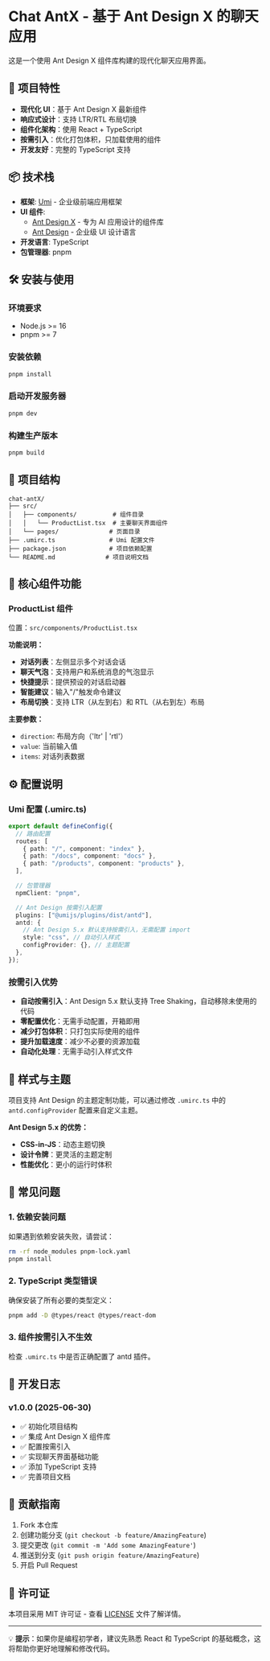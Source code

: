# Chat AntX - 基于 Ant Design X 的聊天应用

这是一个使用 Ant Design X 组件库构建的现代化聊天应用界面。

## 🚀 项目特性

- **现代化 UI**：基于 Ant Design X 最新组件
- **响应式设计**：支持 LTR/RTL 布局切换
- **组件化架构**：使用 React + TypeScript
- **按需引入**：优化打包体积，只加载使用的组件
- **开发友好**：完整的 TypeScript 支持

## 📦 技术栈

- **框架**: [Umi](https://umijs.org/) - 企业级前端应用框架
- **UI 组件**:
  - [Ant Design X](https://x.ant.design/) - 专为 AI 应用设计的组件库
  - [Ant Design](https://ant.design/) - 企业级 UI 设计语言
- **开发语言**: TypeScript
- **包管理器**: pnpm

## 🛠️ 安装与使用

### 环境要求

- Node.js >= 16
- pnpm >= 7

### 安装依赖

```bash
pnpm install
```

### 启动开发服务器

```bash
pnpm dev
```

### 构建生产版本

```bash
pnpm build
```

## 📁 项目结构

```
chat-antX/
├── src/
│   ├── components/          # 组件目录
│   │   └── ProductList.tsx  # 主要聊天界面组件
│   └── pages/              # 页面目录
├── .umirc.ts               # Umi 配置文件
├── package.json            # 项目依赖配置
└── README.md              # 项目说明文档
```

## 🔧 核心组件功能

### ProductList 组件

位置：`src/components/ProductList.tsx`

**功能说明：**

- **对话列表**：左侧显示多个对话会话
- **聊天气泡**：支持用户和系统消息的气泡显示
- **快捷提示**：提供预设的对话启动器
- **智能建议**：输入"/"触发命令建议
- **布局切换**：支持 LTR（从左到右）和 RTL（从右到左）布局

**主要参数：**

- `direction`: 布局方向（'ltr' | 'rtl'）
- `value`: 当前输入值
- `items`: 对话列表数据

## ⚙️ 配置说明

### Umi 配置 (.umirc.ts)

```typescript
export default defineConfig({
  // 路由配置
  routes: [
    { path: "/", component: "index" },
    { path: "/docs", component: "docs" },
    { path: "/products", component: "products" },
  ],

  // 包管理器
  npmClient: "pnpm",

  // Ant Design 按需引入配置
  plugins: ["@umijs/plugins/dist/antd"],
  antd: {
    // Ant Design 5.x 默认支持按需引入，无需配置 import
    style: "css", // 自动引入样式
    configProvider: {}, // 主题配置
  },
});
```

### 按需引入优势

- **自动按需引入**：Ant Design 5.x 默认支持 Tree Shaking，自动移除未使用的代码
- **零配置优化**：无需手动配置，开箱即用
- **减少打包体积**：只打包实际使用的组件
- **提升加载速度**：减少不必要的资源加载
- **自动化处理**：无需手动引入样式文件

## 🎨 样式与主题

项目支持 Ant Design 的主题定制功能，可以通过修改 `.umirc.ts` 中的 `antd.configProvider` 配置来自定义主题。

**Ant Design 5.x 的优势：**

- **CSS-in-JS**：动态主题切换
- **设计令牌**：更灵活的主题定制
- **性能优化**：更小的运行时体积

## 🚨 常见问题

### 1. 依赖安装问题

如果遇到依赖安装失败，请尝试：

```bash
rm -rf node_modules pnpm-lock.yaml
pnpm install
```

### 2. TypeScript 类型错误

确保安装了所有必要的类型定义：

```bash
pnpm add -D @types/react @types/react-dom
```

### 3. 组件按需引入不生效

检查 `.umirc.ts` 中是否正确配置了 antd 插件。

## 📝 开发日志

### v1.0.0 (2025-06-30)

- ✅ 初始化项目结构
- ✅ 集成 Ant Design X 组件库
- ✅ 配置按需引入
- ✅ 实现聊天界面基础功能
- ✅ 添加 TypeScript 支持
- ✅ 完善项目文档

## 🤝 贡献指南

1. Fork 本仓库
2. 创建功能分支 (`git checkout -b feature/AmazingFeature`)
3. 提交更改 (`git commit -m 'Add some AmazingFeature'`)
4. 推送到分支 (`git push origin feature/AmazingFeature`)
5. 开启 Pull Request

## 📄 许可证

本项目采用 MIT 许可证 - 查看 [LICENSE](LICENSE) 文件了解详情。

---

💡 **提示**：如果你是编程初学者，建议先熟悉 React 和 TypeScript 的基础概念，这将帮助你更好地理解和修改代码。
